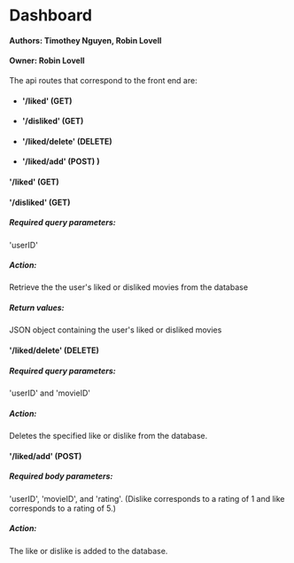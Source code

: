 # Dashboard

#### Authors: Timothey Nguyen, Robin Lovell

#### Owner: Robin Lovell


The api routes that correspond to the front end are:

- #### '/liked' (GET)
- #### '/disliked' (GET)
- #### '/liked/delete' (DELETE)
- #### '/liked/add' (POST) )


#### '/liked' (GET)
#### '/disliked' (GET)
##### Required query parameters:

'userID' 


##### Action:

Retrieve the the user's liked or disliked movies from the database


##### Return values:

JSON object containing the user's liked or disliked movies


#### '/liked/delete' (DELETE)

##### Required query parameters:

'userID' and 'movieID'


##### Action:

Deletes the specified like or dislike from the database.


#### '/liked/add' (POST)   

##### Required body parameters:

'userID', 'movieID', and 'rating'. (Dislike corresponds to a rating of 1 and like corresponds to a rating of 5.)


##### Action:

The like or dislike is added to the database.
